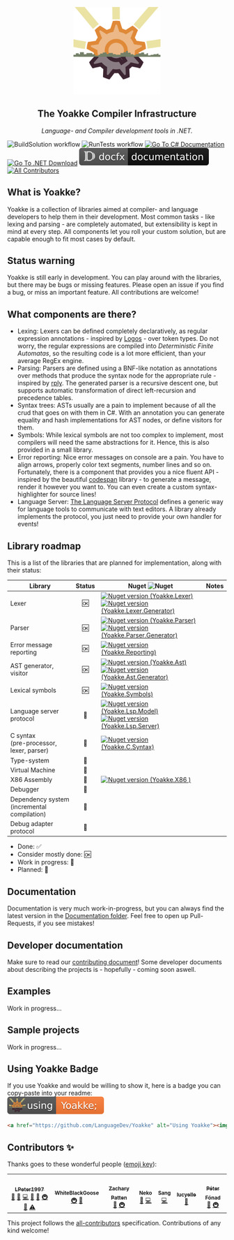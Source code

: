 <p align="center">
	<a href="#"><img src="https://github.com/LanguageDev/Yoakke/blob/master/.github/resources/YoakkeLogoAnimated.svg?raw=true" height="200"></a>
</p>

<h2 align="center">The Yoakke Compiler Infrastructure</h2>
<p align="center">
	<i>Language- and Compiler development tools in .NET.</i>
</p>

<!-- Badges -->
![BuildSolution workflow](https://github.com/LanguageDev/Yoakke/actions/workflows/BuildSolution.yml/badge.svg)
![RunTests workflow](https://github.com/LanguageDev/Yoakke/actions/workflows/RunTests.yml/badge.svg)
<a href="https://docs.microsoft.com/en-us/dotnet/csharp/"><img src="https://img.shields.io/badge/language-C%23-%23178600" title="Go To C# Documentation"></a>
<a href="https://dotnet.microsoft.com/download"><img src="https://img.shields.io/badge/dynamic/xml?color=%23512bd4&label=target&query=%2F%2FTargetFramework%5B1%5D&url=https%3A%2F%2Fraw.githubusercontent.com%2FZacharyPatten%2FTowel%2Fmain%2FSources%2FTowel%2FTowel.csproj&logo=.net" title="Go To .NET Download"></a>
<a href="https://languagedev.github.io/Yoakke"><img src="https://github.com/LanguageDev/Yoakke/blob/master/.github/resources/DocfxBadge.svg?raw=true" title="Go To Docfx Documentation"></a><!-- ALL-CONTRIBUTORS-BADGE:START - Do not remove or modify this section -->
[![All Contributors](https://img.shields.io/badge/all_contributors-7-orange.svg?style=flat-square)](#contributors-)
<!-- ALL-CONTRIBUTORS-BADGE:END -->
	
## What is Yoakke?

Yoakke is a collection of libraries aimed at compiler- and language developers to help them in their development. Most common tasks - like lexing and parsing - are completely automated, but extensibility is kept in mind at every step. All components let you roll your custom solution, but are capable enough to fit most cases by default.

## Status warning

Yoakke is still early in development. You can play around with the libraries, but there may be bugs or missing features. Please open an issue if you find a bug, or miss an important feature. All contributions are welcome!

## What components are there?

- Lexing: Lexers can be defined completely declaratively, as regular expression annotations - inspired by [Logos](https://github.com/maciejhirsz/logos) - over token types. Do not worry, the regular expressions are compiled into _Deterministic Finite Automatas_, so the resulting code is a lot more efficient, than your average RegEx engine.
- Parsing: Parsers are defined using a BNF-like notation as annotations over methods that produce the syntax node for the appropriate rule - inspired by [rply](https://github.com/alex/rply/). The generated parser is a recursive descent one, but supports automatic transformation of direct left-recursion and precedence tables.
- Syntax trees: ASTs usually are a pain to implement because of all the crud that goes on with them in C#. With an annotation you can generate equality and hash implementations for AST nodes, or define visitors for them.
- Symbols: While lexical symbols are not too complex to implement, most compilers will need the same abstractions for it. Hence, this is also provided in a small library.
- Error reporting: Nice error messages on console are a pain. You have to align arrows, properly color text segments, number lines and so on. Fortunately, there is a component that provides you a nice fluent API - inspired by the beautiful [codespan](https://github.com/brendanzab/codespan) library - to generate a message, render it however you want to. You can even create a custom syntax-highlighter for source lines!
- Language Server: [The Language Server Protocol](https://microsoft.github.io/language-server-protocol/) defines a generic way for language tools to communicate with text editors. A library already implements the protocol, you just need to provide your own handler for events!

## Library roadmap

This is a list of the libraries that are planned for implementation, along with their status:

| Library                                     | Status | Nuget ![Nuget](https://upload.wikimedia.org/wikipedia/commons/thumb/2/25/NuGet_project_logo.svg/16px-NuGet_project_logo.svg.png)  | Notes |
| ------------------------------------------- | :------: | ---- | ----- |
| Lexer                                       | 🆗      | [![Nuget version (Yoakke.Lexer)](https://img.shields.io/nuget/v/Yoakke.Lexer.svg?logo=nuget&style=flat-square&logoColor=white&labelColor=004880&logoWidth=18&label=Yoakke.Lexer)](https://www.nuget.org/packages/Yoakke.Lexer) <br /> [![Nuget version (Yoakke.Lexer.Generator)](https://img.shields.io/nuget/v/Yoakke.Lexer.Generator.svg?logo=nuget&style=flat-square&logoColor=white&labelColor=004880&logoWidth=18&label=Yoakke.Lexer.Generator)](https://www.nuget.org/packages/Yoakke.Lexer.Generator) |       |
| Parser                                      | 🆗      | [![Nuget version (Yoakke.Parser)](https://img.shields.io/nuget/v/Yoakke.Parser.svg?logo=nuget&style=flat-square&logoColor=white&labelColor=004880&logoWidth=18&label=Yoakke.Parser)](https://www.nuget.org/packages/Yoakke.Parser)<br /> [![Nuget version (Yoakke.Parser.Generator)](https://img.shields.io/nuget/v/Yoakke.Parser.Generator.svg?logo=nuget&style=flat-square&logoColor=white&labelColor=004880&logoWidth=18&label=Yoakke.Parser.Generator)](https://www.nuget.org/packages/Yoakke.Parser.Generator) |       |
| Error message reporting                     | 🆗      | [![Nuget version (Yoakke.Reporting)](https://img.shields.io/nuget/v/Yoakke.Reporting.svg?logo=nuget&style=flat-square&logoColor=white&labelColor=004880&logoWidth=18&label=Yoakke.Reporting)](https://www.nuget.org/packages/Yoakke.Reporting) |       |
| AST generator, visitor                      | 🆗      | [![Nuget version (Yoakke.Ast)](https://img.shields.io/nuget/v/Yoakke.Ast.svg?logo=nuget&style=flat-square&logoColor=white&labelColor=004880&logoWidth=18&label=Yoakke.Ast)](https://www.nuget.org/packages/Yoakke.Ast) <br /> [![Nuget version (Yoakke.Ast.Generator)](https://img.shields.io/nuget/v/Yoakke.Ast.Generator.svg?logo=nuget&style=flat-square&logoColor=white&labelColor=004880&logoWidth=18&label=Yoakke.Ast.Generator)](https://www.nuget.org/packages/Yoakke.Ast.Generator) |       |
| Lexical symbols                             | 🆗      | [![Nuget version (Yoakke.Symbols)](https://img.shields.io/nuget/v/Yoakke.Symbols.svg?logo=nuget&style=flat-square&logoColor=white&labelColor=004880&logoWidth=18&label=Yoakke.Symbols)](https://www.nuget.org/packages/Yoakke.Symbols) |       |
| Language server protocol                    | 🚧      | [![Nuget version (Yoakke.Lsp.Model)](https://img.shields.io/nuget/v/Yoakke.Lsp.Model.svg?logo=nuget&style=flat-square&logoColor=white&labelColor=004880&logoWidth=18&label=Yoakke.Lsp.Model)](https://www.nuget.org/packages/Yoakke.Lsp.Model) <br /> [![Nuget version (Yoakke.Lsp.Server)](https://img.shields.io/nuget/v/Yoakke.Lsp.Server.svg?logo=nuget&style=flat-square&logoColor=white&labelColor=004880&logoWidth=18&label=Yoakke.Lsp.Server)](https://www.nuget.org/packages/Yoakke.Lsp.Server) |       |
| C syntax <br /> (pre-processor, lexer, parser)     | 🚧      | [![Nuget version (Yoakke.C.Syntax)](https://img.shields.io/nuget/v/Yoakke.C.Syntax.svg?logo=nuget&style=flat-square&logoColor=white&labelColor=004880&logoWidth=18&label=Yoakke.C.Syntax)](https://www.nuget.org/packages/Yoakke.C.Syntax) |       |
| Type-system                                 | 📝      |      |       |
| Virtual Machine                             | 📝      |      |       |
| X86 Assembly                                | 🚧      | [![Nuget version (Yoakke.X86 )](https://img.shields.io/nuget/v/Yoakke.X86.svg?logo=nuget&style=flat-square&logoColor=white&labelColor=004880&logoWidth=18&label=Yoakke.X86)](https://www.nuget.org/packages/Yoakke.X86)|       |
| Debugger                                    | 📝      |      |       |
| Dependency system <br /> (incremental compilation) | 📝      |      |       |
| Debug adapter protocol                      | 📝      |      |       |

- Done: ✅
- Consider mostly done: 🆗
- Work in progress: 🚧
- Planned: 📝

## Documentation

Documentation is very much work-in-progress, but you can always find the latest version in the [Documentation folder](https://github.com/LanguageDev/Yoakke/tree/master/Documentation). Feel free to open up Pull-Requests, if you see mistakes!

## Developer documentation

Make sure to read our [contributing document](https://github.com/LanguageDev/Yoakke/blob/master/CONTRIBUTING.md)! Some developer documents about describing the projects is - hopefully - coming soon aswell.

## Examples

Work in progress...

## Sample projects

Work in progress...

## Using Yoakke Badge

If you use Yoakke and would be willing to show it, here is a badge you can copy-paste into your readme:</br>
<a href="#" alt="Using Yoakke"><img src="https://raw.githubusercontent.com/LanguageDev/Yoakke/master/.github/resources/UsingYoakke.svg" title="Using Yoakke" alt="Using Yoakke"></a>

```html
<a href="https://github.com/LanguageDev/Yoakke" alt="Using Yoakke"><img src="https://raw.githubusercontent.com/LanguageDev/Yoakke/master/.github/resources/UsingYoakke.svg" title="Using Yoakke" alt="Using Yoakke"/></a>
```

## Contributors ✨

Thanks goes to these wonderful people ([emoji key](https://allcontributors.org/docs/en/emoji-key)):

<!-- ALL-CONTRIBUTORS-LIST:START - Do not remove or modify this section -->
<!-- prettier-ignore-start -->
<!-- markdownlint-disable -->
<table>
  <tr>
    <td align="center"><a href="https://github.com/LPeter1997"><img src="https://avatars.githubusercontent.com/u/7904867?v=4?s=100" width="100px;" alt=""/><br /><sub><b>LPeter1997</b></sub></a><br /><a href="#projectManagement-LPeter1997" title="Project Management">📆</a> <a href="#ideas-LPeter1997" title="Ideas, Planning, & Feedback">🤔</a> <a href="https://github.com/LanguageDev/Yoakke/commits?author=LPeter1997" title="Code">💻</a> <a href="https://github.com/LanguageDev/Yoakke/commits?author=LPeter1997" title="Documentation">📖</a> <a href="#maintenance-LPeter1997" title="Maintenance">🚧</a> <a href="#infra-LPeter1997" title="Infrastructure (Hosting, Build-Tools, etc)">🚇</a> <a href="https://github.com/LanguageDev/Yoakke/pulls?q=is%3Apr+reviewed-by%3ALPeter1997" title="Reviewed Pull Requests">👀</a> <a href="https://github.com/LanguageDev/Yoakke/commits?author=LPeter1997" title="Tests">⚠️</a></td>
    <td align="center"><a href="https://angouri.org/"><img src="https://avatars.githubusercontent.com/u/31178401?v=4?s=100" width="100px;" alt=""/><br /><sub><b>WhiteBlackGoose</b></sub></a><br /><a href="#infra-WhiteBlackGoose" title="Infrastructure (Hosting, Build-Tools, etc)">🚇</a> <a href="https://github.com/LanguageDev/Yoakke/commits?author=WhiteBlackGoose" title="Documentation">📖</a></td>
    <td align="center"><a href="https://github.com/ZacharyPatten"><img src="https://avatars.githubusercontent.com/u/3385986?v=4?s=100" width="100px;" alt=""/><br /><sub><b>Zachary Patten</b></sub></a><br /><a href="#design-ZacharyPatten" title="Design">🎨</a> <a href="#infra-ZacharyPatten" title="Infrastructure (Hosting, Build-Tools, etc)">🚇</a></td>
    <td align="center"><a href="http://skneko.moe/"><img src="https://avatars.githubusercontent.com/u/13376606?v=4?s=100" width="100px;" alt=""/><br /><sub><b>Neko</b></sub></a><br /><a href="#ideas-skneko" title="Ideas, Planning, & Feedback">🤔</a> <a href="https://github.com/LanguageDev/Yoakke/commits?author=skneko" title="Code">💻</a></td>
    <td align="center"><a href="https://github.com/hantatsang"><img src="https://avatars.githubusercontent.com/u/11912225?v=4?s=100" width="100px;" alt=""/><br /><sub><b>Sang</b></sub></a><br /><a href="https://github.com/LanguageDev/Yoakke/commits?author=hantatsang" title="Code">💻</a></td>
    <td align="center"><a href="https://github.com/lucyelle"><img src="https://avatars.githubusercontent.com/u/35396043?v=4?s=100" width="100px;" alt=""/><br /><sub><b>lucyelle</b></sub></a><br /><a href="https://github.com/LanguageDev/Yoakke/commits?author=lucyelle" title="Documentation">📖</a></td>
    <td align="center"><a href="https://github.com/FP5i"><img src="https://avatars.githubusercontent.com/u/11299637?v=4?s=100" width="100px;" alt=""/><br /><sub><b>Péter Fónad</b></sub></a><br /><a href="https://github.com/LanguageDev/Yoakke/commits?author=FP5i" title="Documentation">📖</a> <a href="#infra-FP5i" title="Infrastructure (Hosting, Build-Tools, etc)">🚇</a></td>
  </tr>
</table>

<!-- markdownlint-restore -->
<!-- prettier-ignore-end -->

<!-- ALL-CONTRIBUTORS-LIST:END -->

This project follows the [all-contributors](https://github.com/all-contributors/all-contributors) specification. Contributions of any kind welcome!
